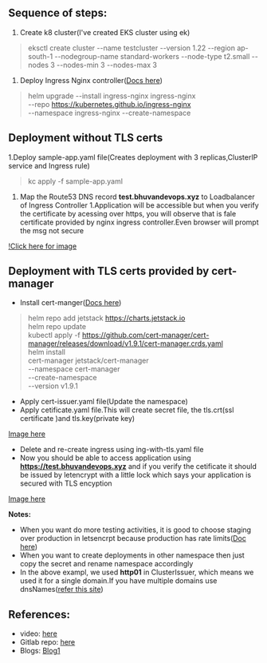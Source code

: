 ## Sequence of steps:
1. Create k8 cluster(I've created EKS cluster using ek)
> eksctl create cluster --name testcluster --version 1.22 --region ap-south-1 --nodegroup-name standard-workers --node-type t2.small --nodes 3 --nodes-min 3 --nodes-max 3

1. Deploy Ingress Nginx controller([Docs here](https://kubernetes.github.io/ingress-nginx/deploy/#quick-start))
> helm upgrade --install ingress-nginx ingress-nginx \
  --repo https://kubernetes.github.io/ingress-nginx \
  --namespace ingress-nginx --create-namespace

## Deployment without TLS certs
1.Deploy sample-app.yaml file(Creates deployment with 3 replicas,ClusterIP service and Ingress rule)
>kc apply -f sample-app.yaml
1. Map the Route53 DNS record **test.bhuvandevops.xyz** to Loadbalancer of Ingress Controller
1.Application will be accessible but when you verify the certificate by acessing over https, you will observe that is fale certificate provided by nginx ingress controller.Even browser will prompt the msg not secure

[!Click here for image](https://blogger.googleusercontent.com/img/a/AVvXsEgegYZS4vZnIAMSzE-o-vQ0929R98d1DhUObBTd-aCDEUvNBmw2R_iCoqIoOdiyaWelEA0qkBMgMFlGTxBca-bpwkbe7s6uORH5Rbgr6WNjCq8aiNYNTfA6LW3j2hgmbq88rz36m39Jraqws8rc4gQZi21G8DymttLIwR83Xh6g3pPjD1_e0aVbSwWPoA=w945-h600-p-k-no-nu)
## Deployment with TLS certs provided by cert-manager

* Install cert-manger([Docs here](https://cert-manager.io/docs/installation/helm/#steps))

>helm repo add jetstack https://charts.jetstack.io <br />
helm repo update <br />
kubectl apply -f https://github.com/cert-manager/cert-manager/releases/download/v1.9.1/cert-manager.crds.yaml <br />
helm install \
  cert-manager jetstack/cert-manager \
  --namespace cert-manager \
  --create-namespace \
  --version v1.9.1 

* Apply cert-issuer.yaml file(Update the namespace)
* Apply cetificate.yaml file.This will create secret file, the tls.crt(ssl certificate )and tls.key(private key)

[Image here](https://blogger.googleusercontent.com/img/b/R29vZ2xl/AVvXsEiKabh7z-KGdqDhWqjSfmNdHMVphR8Ti8MBYoWCw_0q6nX3oVlR4dCwT7MI51OVfoCn11kMZeYWLLzSQZFOH5aAGY3cGWeueeDnbETu0B4PZR4Jb2liIO7hnJdZXgusH-e1yxDNlCLRXWzIJDuGRj8zHul7Oq2_fsIvia7MNaUarPkski1U1pJACaB3Bw/s320/Capture.JPG)
* Delete and re-create ingress using ing-with-tls.yaml file
* Now you should be able to access application using **https://test.bhuvandevops.xyz** and if you verify the cetificate it should be issued by letencrypt with a little lock which says your application is secured with TLS encyption

[Image here](https://blogger.googleusercontent.com/img/b/R29vZ2xl/AVvXsEiTwnWzkYgpf0SJdXax31PDMw5zASW_Pr6FOAbd5BlXAP3Fc6GSPHDAwiX3o74YU7QRMKT83JW7uNo--ocBXKT-wc_kQY9eCBtidEemuqWXFV7tozSnr3Uf0JpDVoS-u8ODlDQmZ6jw1sjwb40Jj2sZF7PYlmV5V8zr8jXfpXvRxatCLCdsefvzgV74Zg/s1234/Capture.JPG)

**Notes:**

* When you want do more testing activities, it is good to choose staging over production in letsencrpt because production has rate limits([Doc here](https://letsencrypt.org/docs/rate-limits/))
* When you want to create deployments in other namespace then just copy the secret and rename namespace accordingly
* In the above exampl, we used **http01** in ClusterIssuer, which means we used it for a single domain.If you have multiple domains use  dnsNames([refer this site](https://towardsdatascience.com/ssl-tls-for-your-kubernetes-cluster-with-cert-manager-3db24338f17)) 

## References:
* video: [here](https://www.youtube.com/watch?v=deLW2h1RGz0&t=1639s)
* Gitlab repo: [here](https://gitlab.com/cloud-versity/rancher-k3s-first-steps/-/tree/main/Certificate%20Manager%20(TLS%20Demo))
* Blogs: [Blog1](https://towardsdatascience.com/ssl-tls-for-your-kubernetes-cluster-with-cert-manager-3db24338f17)

